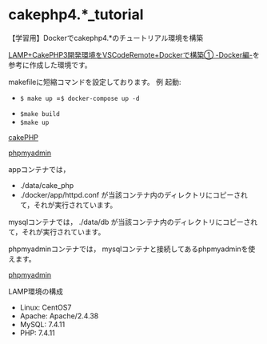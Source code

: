 # cakephp4.*_tutorial
【学習用】Dockerでcakephp4.*のチュートリアル環境を構築

[LAMP+CakePHP3開発環境をVSCodeRemote+Dockerで構築① -Docker編-](https://qiita.com/goodkei/items/24143d5fa129890d2a7f)を参考に作成した環境です。

makefileに短縮コマンドを設定しております。
例
起動:
  * `$ make up `=`$ docker-compose up -d`
+ `$make build`
+ `$make up`

[cakePHP](http://localhost:8765/)

[phpmyadmin](http://localhost:8764/)

appコンテナでは，
  - ./data/cake_php 
  - ./docker/app/httpd.conf 
が当該コンテナ内のディレクトリにコピーされて，それが実行されています。

mysqlコンテナでは，
./data/db 
が当該コンテナ内のディレクトリにコピーされて，それが実行されています。

phpmyadminコンテナでは，
mysqlコンテナと接続してあるphpmyadminを使えます。

[phpmyadmin](http://localhost:8764/)

LAMP環境の構成
  - Linux: CentOS7
  - Apache: Apache/2.4.38 
  - MySQL: 7.4.11
  - PHP:  7.4.11

